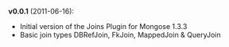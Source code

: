 **v0.0.1** (2011-06-16):

  - Initial version of the Joins Plugin for Mongose 1.3.3
  - Basic join types DBRefJoin, FkJoin, MappedJoin & QueryJoin

